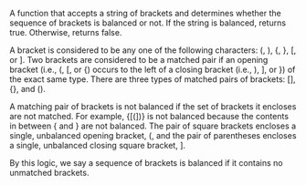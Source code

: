 A function that accepts a string of brackets and determines whether the sequence of brackets is balanced or not. If the string is balanced, returns true. Otherwise, returns false.

A bracket is considered to be any one of the following characters: (, ), {, }, [, or ]. Two brackets are considered to be a matched pair if an opening bracket (i.e., (, [, or {) occurs to the left of a closing bracket (i.e., ), ], or }) of the exact same type. There are three types of matched pairs of brackets: [], {}, and ().

A matching pair of brackets is not balanced if the set of brackets it encloses are not matched. For example, {[(])} is not balanced because the contents in between { and } are not balanced. The pair of square brackets encloses a single, unbalanced opening bracket, (, and the pair of parentheses encloses a single, unbalanced closing square bracket, ].

By this logic, we say a sequence of brackets is balanced if it contains no unmatched brackets. 
